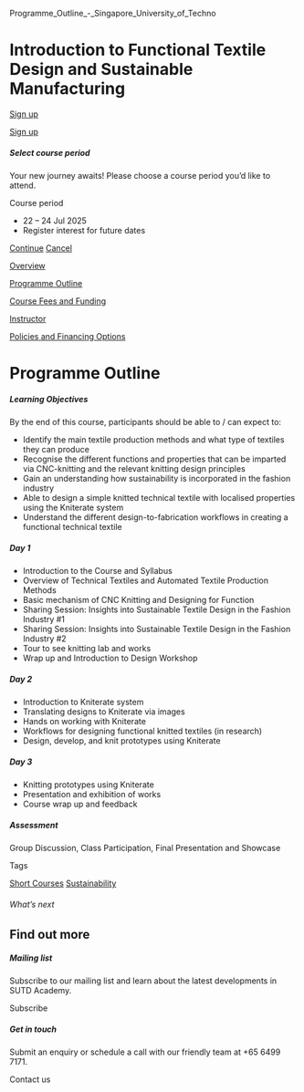 Programme_Outline_-_Singapore_University_of_Techno



Introduction to Functional Textile Design and Sustainable Manufacturing
=======================================================================

[Sign up](#popup-masthead)

[Sign up](#popup-masthead)

##### Select course period

Your new journey awaits! Please choose a course period you’d like to attend.

Course period

* 22 – 24 Jul 2025
* Register interest for future dates

[Continue](#)
[Cancel](#)

[Overview](/course/introduction-to-functional-textile-design-and-sustainable-manufacturing/#tabs)

[Programme Outline](/course/introduction-to-functional-textile-design-and-sustainable-manufacturing/programme-outline/#tabs)

[Course Fees and Funding](/course/introduction-to-functional-textile-design-and-sustainable-manufacturing/course-fees-and-funding/#tabs)

[Instructor](/course/introduction-to-functional-textile-design-and-sustainable-manufacturing/instructor/#tabs)

[Policies and Financing Options](/course/introduction-to-functional-textile-design-and-sustainable-manufacturing/policies-and-financing-options/#tabs)

Programme Outline
=================

##### **Learning Objectives**

By the end of this course, participants should be able to / can expect to:

* Identify the main textile production methods and what type of textiles they can produce
* Recognise the different functions and properties that can be imparted via CNC-knitting and the relevant knitting design principles
* Gain an understanding how sustainability is incorporated in the fashion industry
* Able to design a simple knitted technical textile with localised properties using the Kniterate system
* Understand the different design-to-fabrication workflows in creating a functional technical textile

##### Day 1

* Introduction to the Course and Syllabus
* Overview of Technical Textiles and Automated Textile Production Methods
* Basic mechanism of CNC Knitting and Designing for Function
* Sharing Session: Insights into Sustainable Textile Design in the Fashion Industry #1
* Sharing Session: Insights into Sustainable Textile Design in the Fashion Industry #2
* Tour to see knitting lab and works
* Wrap up and Introduction to Design Workshop

##### Day 2

* Introduction to Kniterate system
* Translating designs to Kniterate via images
* Hands on working with Kniterate
* Workflows for designing functional knitted textiles (in research)
* Design, develop, and knit prototypes using Kniterate

##### Day 3

* Knitting prototypes using Kniterate
* Presentation and exhibition of works
* Course wrap up and feedback

##### **Assessment**

Group Discussion, Class Participation, Final Presentation and Showcase

Tags

[Short Courses](/admissions/academy/courses-and-modules/?academy-type-course=780)
[Sustainability](/admissions/academy/courses-and-modules/?discipline=833)

###### What’s next

Find out more
-------------

##### Mailing list

Subscribe to our mailing list and learn about the latest developments in SUTD Academy.

Subscribe

##### Get in touch

Submit an enquiry or schedule a call with our friendly team at +65 6499 7171.

Contact us

